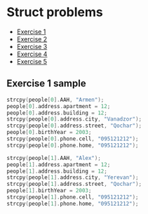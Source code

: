 # Struct problems

- [Exercise 1](./ex1.c)
- [Exercise 2](./ex2.c)
- [Exercise 3](./ex3.c)
- [Exercise 4](./ex4.c)
- [Exercise 5](./ex5.c)

## Exercise 1 sample

```c
strcpy(people[0].AAH, "Armen");
people[0].address.apartment = 12;
people[0].address.building = 12;
strcpy(people[0].address.city, "Vanadzor");
strcpy(people[0].address.street, "Qochar");
people[0].birthYear = 2003;
strcpy(people[0].phone.cell, "095121212");
strcpy(people[0].phone.home, "095121212");

strcpy(people[1].AAH, "Alex");
people[1].address.apartment = 12;
people[1].address.building = 12;
strcpy(people[1].address.city, "Yerevan");
strcpy(people[1].address.street, "Qochar");
people[1].birthYear = 2003;
strcpy(people[1].phone.cell, "095121212");
strcpy(people[1].phone.home, "095121212");
```
